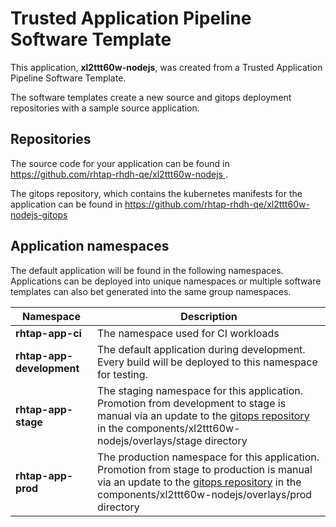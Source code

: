 # Trusted Application Pipeline Software Template

This application, **xl2ttt60w-nodejs**, was created from a Trusted Application Pipeline Software Template.

The software templates create a new source and gitops deployment repositories with a sample source application. 

## Repositories

The source code for your application can be found in [https://github.com/rhtap-rhdh-qe/xl2ttt60w-nodejs ](https://github.com/rhtap-rhdh-qe/xl2ttt60w-nodejs ).
 
The gitops repository, which contains the kubernetes manifests for the application can be found in 
[https://github.com/rhtap-rhdh-qe/xl2ttt60w-nodejs-gitops ](https://github.com/rhtap-rhdh-qe/xl2ttt60w-nodejs-gitops ) 

## Application namespaces 

The default application will be found in the following namespaces. Applications can be deployed into unique namespaces or multiple software templates can also bet generated into the same group namespaces.  

|  Namespace   |  Description   |  
| -------- | -------- |
| **rhtap-app-ci** | The namespace used for CI workloads |
| **rhtap-app-development** | The default application during development. Every build will be deployed to this namespace for testing. |
| **rhtap-app-stage** | The staging namespace for this application. Promotion from development to stage is manual via an update to the [gitops repository](https://github.com/rhtap-rhdh-qe/xl2ttt60w-nodejs-gitops ) in the components/xl2ttt60w-nodejs/overlays/stage directory |
| **rhtap-app-prod** | The production namespace for this application. Promotion from stage to production is manual via an update to the [gitops repository](https://github.com/rhtap-rhdh-qe/xl2ttt60w-nodejs-gitops ) in the components/xl2ttt60w-nodejs/overlays/prod directory |